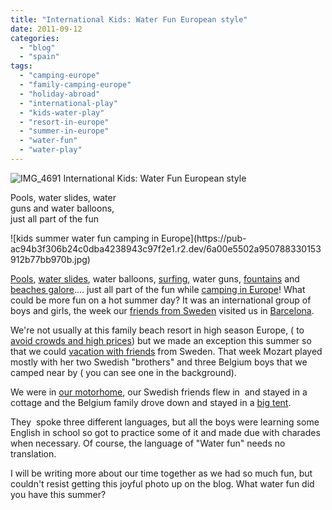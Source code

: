 ```yaml
---
title: "International Kids: Water Fun European style"
date: 2011-09-12
categories: 
  - "blog"
  - "spain"
tags: 
  - "camping-europe"
  - "family-camping-europe"
  - "holiday-abroad"
  - "international-play"
  - "kids-water-play"
  - "resort-in-europe"
  - "summer-in-europe"
  - "water-fun"
  - "water-play"
---
```


![IMG_4691](https://pub-ac94b3f306b24c0dba4238943c97f2e1.r2.dev/6a00e5502a95078833014e8b1f2689970d.jpg) International Kids: Water Fun European style

Pools, water slides, water  
guns and water balloons,  
just all part of the fun

<!--more--> ![kids summer water fun camping in Europe](https://pub-ac94b3f306b24c0dba4238943c97f2e1.r2.dev/6a00e5502a950788330153912b77bb970b.jpg)  
  
  
[Pools](https://pub-ac94b3f306b24c0dba4238943c97f2e1.r2.dev/2011/09/travel-health-secrets-for-long-term-digital-nomads.html "pools"), [water slides](https://pub-ac94b3f306b24c0dba4238943c97f2e1.r2.dev/2007/05/tuscany-camping.html "water slides"), water balloons, [surfing](https://pub-ac94b3f306b24c0dba4238943c97f2e1.r2.dev/2011/01/family-travel-hawaii-learning-to-surf-in-kauai.html "surfing kid"), water guns, [fountains](https://pub-ac94b3f306b24c0dba4238943c97f2e1.r2.dev/2009/09/family-travel-photo-austria-melk-joy-in-water.html "fountain joy") and [beaches galore](https://pub-ac94b3f306b24c0dba4238943c97f2e1.r2.dev/2011/07/costa-brava-and-barcelona.html "barcelona beaches").... just all part of the fun while [camping in Europe](https://pub-ac94b3f306b24c0dba4238943c97f2e1.r2.dev/2010/05/camping-europe-in-a-motorhome-rv-5-best-sites-roadtrip-europe-family-travel-budget-best-price.html "Camping Europe")! What could be more fun on a hot summer day? It was an international group of boys and girls, the week our [friends from Sweden](https://pub-ac94b3f306b24c0dba4238943c97f2e1.r2.dev/2010/03/funniest-kids-soultravelers3-family-travel-best-funny-youtube-global-kids-hilarious-sweden-trumpet-v.html "friends from sweden") visited us in [Barcelona](https://pub-ac94b3f306b24c0dba4238943c97f2e1.r2.dev/2007/05/barcelona-beach.html "barcelona").  
  
We're not usually at this family beach resort in high season Europe, ( to [avoid crowds and high prices](https://pub-ac94b3f306b24c0dba4238943c97f2e1.r2.dev/2010/07/how-to-travel-without-crowds-in-high-season-finding-bargains-peace-value-away-from-tourist-areas-tip.html "avoid crowds and high prices")) but we made an exception this summer so that we could [vacation with friends](https://pub-ac94b3f306b24c0dba4238943c97f2e1.r2.dev/2009/05/family-travel-photo-sweden-reindeer-meat-in-kota-traditional-sami-lapland.html "vacation with friends") from Sweden. That week Mozart played mostly with her two Swedish "brothers" and three Belgium boys that we camped near by ( you can see one in the background).  
  
We were in [our motorhome](https://pub-ac94b3f306b24c0dba4238943c97f2e1.r2.dev/2011/07/what-our-nomadic-travel-lifestyle-looks-like-family-fun.html "Our motorhome"), our Swedish friends flew in  and stayed in a cottage and the Belgium family drove down and stayed in a [big tent](https://pub-ac94b3f306b24c0dba4238943c97f2e1.r2.dev/2010/06/big-tent-camping-in-europe-glamping-european-style-frugal-minimalist-luxury-backpacking-flashpacking.html "big tent").  
  
They  spoke three different languages, but all the boys were learning some English in school so got to practice some of it and made due with charades when necessary. Of course, the language of "Water fun" needs no translation.  
  
I will be writing more about our time together as we had so much fun, but couldn't resist getting this joyful photo up on the blog. What water fun did you have this summer?

